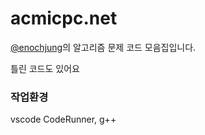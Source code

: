 # acmicpc.net
[@enochjung](https://www.acmicpc.net/user/enochjung)의 알고리즘 문제 코드 모음집입니다.
 
 틀린 코드도 있어요
 
 ### 작업환경
 vscode CodeRunner, g++
